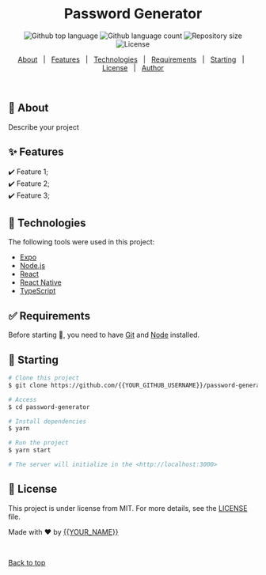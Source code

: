 <h1 align="center">Password Generator</h1>

<p align="center">
  <img alt="Github top language" src="https://img.shields.io/github/languages/top/daniarinker/password-generator?color=56BEB8">

  <img alt="Github language count" src="https://img.shields.io/github/languages/count/{{YOUR_GITHUB_USERNAME}}/password-generator?color=56BEB8">

  <img alt="Repository size" src="https://img.shields.io/github/repo-size/{daniarinker}/password-generator?color=56BEB8">

  <img alt="License" src="https://img.shields.io/github/license/{{YOUR_GITHUB_USERNAME}}/password-generator?color=56BEB8">

  <!-- <img alt="Github issues" src="https://img.shields.io/github/issues/daniarinker/password-generator?color=56BEB8" /> -->

  <!-- <img alt="Github forks" src="https://img.shields.io/github/forks/daniarinker/password-generator?color=56BEB8" /> -->

  <!-- <img alt="Github stars" src="https://img.shields.io/github/stars/{{YOUR_GITHUB_USERNAME}}/password-generatorcolor=56BEB8" /> -->
</p>

<!-- Status -->

<!-- <h4 align="center"> 
	🚧  Password Generator 🚀 Under construction...  🚧
</h4> 

<hr> -->

<p align="center">
  <a href="#dart-about">About</a> &#xa0; | &#xa0; 
  <a href="#sparkles-features">Features</a> &#xa0; | &#xa0;
  <a href="#rocket-technologies">Technologies</a> &#xa0; | &#xa0;
  <a href="#white_check_mark-requirements">Requirements</a> &#xa0; | &#xa0;
  <a href="#checkered_flag-starting">Starting</a> &#xa0; | &#xa0;
  <a href="#memo-license">License</a> &#xa0; | &#xa0;
  <a href="https://github.com/{{YOUR_GITHUB_USERNAME}}" target="_blank">Author</a>
</p>

<br>

## :dart: About ##

Describe your project

## :sparkles: Features ##

:heavy_check_mark: Feature 1;\
:heavy_check_mark: Feature 2;\
:heavy_check_mark: Feature 3;

## :rocket: Technologies ##

The following tools were used in this project:

- [Expo](https://expo.io/)
- [Node.js](https://nodejs.org/en/)
- [React](https://pt-br.reactjs.org/)
- [React Native](https://reactnative.dev/)
- [TypeScript](https://www.typescriptlang.org/)

## :white_check_mark: Requirements ##

Before starting :checkered_flag:, you need to have [Git](https://git-scm.com) and [Node](https://nodejs.org/en/) installed.

## :checkered_flag: Starting ##

```bash
# Clone this project
$ git clone https://github.com/{{YOUR_GITHUB_USERNAME}}/password-generator

# Access
$ cd password-generator

# Install dependencies
$ yarn

# Run the project
$ yarn start

# The server will initialize in the <http://localhost:3000>
```

## :memo: License ##

This project is under license from MIT. For more details, see the [LICENSE](LICENSE.md) file.


Made with :heart: by <a href="https://github.com/{{YOUR_GITHUB_USERNAME}}" target="_blank">{{YOUR_NAME}}</a>

&#xa0;

<a href="#top">Back to top</a>
